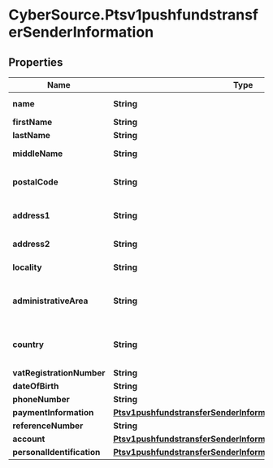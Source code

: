# CyberSource.Ptsv1pushfundstransferSenderInformation

## Properties
Name | Type | Description | Notes
------------ | ------------- | ------------- | -------------
**name** | **String** | Name of sender.  Funds Disbursement  This value is the name of the originator sending the funds disbursement.  | [optional] 
**firstName** | **String** | This field contains the first name of the entity funding the transaction.  | [optional] 
**lastName** | **String** | This field contains the last name of the entity funding the transaction.  | [optional] 
**middleName** | **String** | Supported only for Mastercard  transactions. This field contains the  middle name of the entity funding the transaction  | [optional] 
**postalCode** | **String** | Sender's postal code.  For USA, this must be a valid value of 5 digits or 5 digits hyphen 4 digits, for example '63368', '63368-5555'. For other regions, this can be alphanumeric, length 1-10.  Required for FDCCompass.  | [optional] 
**address1** | **String** | Street address of sender.  Funds Disbursement  This value is the address of the originator sending the funds disbursement.  Visa Platform Connect Required for transactions using business application id of AA, BI, PP, and WT.  | [optional] 
**address2** | **String** | Used for additional address information. For example: Attention: Accounts Payable Optional field.  This field is supported for only Mastercard Send.  | [optional] 
**locality** | **String** | The sender's city  Visa Platform Connect Required for transactions using business application id of AA, BI, PP, and WT.  | [optional] 
**administrativeArea** | **String** | Sender's state. Use the State, Province, and Territory Codes for the United States and Canada.The sender's province, state or territory. Conditional, required if sender's country is USA or CAN. Must be uppercase alpha 2 or 3 character country subdivision code.  See https://developer.cybersource.com/library/documentation/sbc/quickref/states_and_provinces.pdf  | [optional] 
**country** | **String** | Sender's country code. Use ISO Standard Alpha Country Codes.  https://developer.cybersource.com/library/documentation/sbc/quickref/countries_alpha_list.pdf  Visa Platform Connect Required for transactions using business application id of AA, BI, PP, and WT.  Required for Mastercard Send  | [optional] 
**vatRegistrationNumber** | **String** | Customer's government-assigned tax identification number.  | [optional] 
**dateOfBirth** | **String** | Sender's date of birth in YYYYMMDD format.  | [optional] 
**phoneNumber** | **String** | Sender's phone number.  | [optional] 
**paymentInformation** | [**Ptsv1pushfundstransferSenderInformationPaymentInformation**](Ptsv1pushfundstransferSenderInformationPaymentInformation.md) |  | [optional] 
**referenceNumber** | **String** | Reference number generated by you that uniquely identifies the sender.  | [optional] 
**account** | [**Ptsv1pushfundstransferSenderInformationAccount**](Ptsv1pushfundstransferSenderInformationAccount.md) |  | [optional] 
**personalIdentification** | [**Ptsv1pushfundstransferSenderInformationPersonalIdentification**](Ptsv1pushfundstransferSenderInformationPersonalIdentification.md) |  | [optional] 


